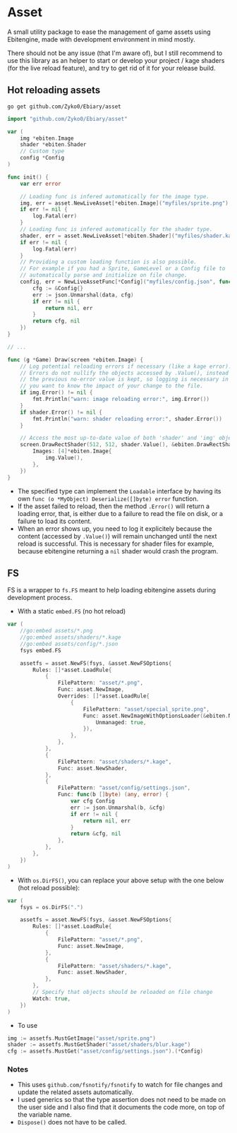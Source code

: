 # Asset

A small utility package to ease the management of game assets using Ebitengine, made with development environment in mind mostly.

There should not be any issue (that I'm aware of), but I still recommend to use this library as an helper to start or develop your project / kage shaders (for the live reload feature), and try to get rid of it for your release build.

## Hot reloading assets

`go get github.com/Zyko0/Ebiary/asset`

```go
import "github.com/Zyko0/Ebiary/asset"
```

```go
var (
    img *ebiten.Image
    shader *ebiten.Shader
    // Custom type
    config *Config
)

func init() {
    var err error

    // Loading func is infered automatically for the image type.
    img, err = asset.NewLiveAsset[*ebiten.Image]("myfiles/sprite.png")
    if err != nil {
        log.Fatal(err)
    }
    // Loading func is infered automatically for the shader type.
    shader, err = asset.NewLiveAsset[*ebiten.Shader]("myfiles/shader.kage")
    if err != nil {
        log.Fatal(err)
    }
    // Providing a custom loading function is also possible.
    // For example if you had a Sprite, GameLevel or a Config file to 
    // automatically parse and initialize on file change.
    config, err = NewLiveAssetFunc[*Config]("myfiles/config.json", func (data []byte) (*Config, error) {
        cfg := &Config{}
        err := json.Unmarshal(data, cfg)
        if err != nil {
            return nil, err
        }
        return cfg, nil
    })
}

// ...

func (g *Game) Draw(screen *ebiten.Image) {
    // Log potential reloading errors if necessary (like a kage error).
    // Errors do not nullify the objects accessed by .Value(), instead
    // the previous no-error value is kept, so logging is necessary in case
    // you want to know the impact of your change to the file.
    if img.Error() != nil {
        fmt.Println("warn: image reloading error:", img.Error())
    }
    if shader.Error() != nil {
        fmt.Println("warn: shader reloading error:", shader.Error())
    }

    // Access the most up-to-date value of both 'shader' and 'img' objects.
    screen.DrawRectShader(512, 512, shader.Value(), &ebiten.DrawRectShaderOptions{
        Images: [4]*ebiten.Image{
            img.Value(),
        },
    })
}
```

- The specified type can implement the `Loadable` interface by having its own `func (o *MyObject) Deserialize([]byte) error` function.
- If the asset failed to reload, then the method `.Error()` will return a loading error, that, is either due to a failure to read the file on disk, or a failure to load its content.
- When an error shows up, you need to log it explicitely because the content (accessed by `.Value()`) will remain unchanged until the next reload is successful.
This is necessary for shader files for example, because ebitengine returning a `nil` shader would crash the program.

## FS

FS is a wrapper to `fs.FS` meant to help loading ebitengine assets during development process.

- With a static `embed.FS` (no hot reload)
```go
var (
    //go:embed assets/*.png
    //go:embed assets/shaders/*.kage
    //go:embed assets/config/*.json
    fsys embed.FS

    assetfs = asset.NewFS(fsys, &asset.NewFSOptions{
        Rules: []*asset.LoadRule{
            {
                FilePattern: "asset/*.png",
                Func: asset.NewImage,
                Overrides: []*asset.LoadRule{
                    {
                        FilePattern: "asset/special_sprite.png",
                        Func: asset.NewImageWithOptionsLoader(&ebiten.NewImageOptions{
                            Unmanaged: true,
                        }),
                    },
                },
            },
            {
                FilePattern: "asset/shaders/*.kage",
                Func: asset.NewShader,
            },
            {
                FilePattern: "asset/config/settings.json",
                Func: func(b []byte) (any, error) {
                    var cfg Config
                    err := json.Unmarshal(b, &cfg)
                    if err != nil {
                        return nil, err
                    }
                    return &cfg, nil
                },
            },
        },
    })
)
```
- With `os.DirFS()`, you can replace your above setup with the one below (hot reload possible):
```go
var (
    fsys = os.DirFS(".")

    assetfs = asset.NewFS(fsys, &asset.NewFSOptions{
        Rules: []*asset.LoadRule{
            {
                FilePattern: "asset/*.png",
                Func: asset.NewImage,
            },
            {
                FilePattern: "asset/shaders/*.kage",
                Func: asset.NewShader,
            },
        },
        // Specify that objects should be reloaded on file change
        Watch: true,
    })
)
```
- To use
```go
img := assetfs.MustGetImage("asset/sprite.png")
shader := assetfs.MustGetShader("asset/shaders/blur.kage")
cfg := assetfs.MustGet("asset/config/settings.json").(*Config)
```

### Notes

- This uses `github.com/fsnotify/fsnotify` to watch for file changes and update the related assets automatically.
- I used generics so that the type assertion does not need to be made on the user side and I also find that it documents the code more, on top of the variable name.
- `Dispose()` does not have to be called.
